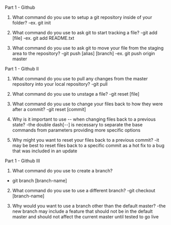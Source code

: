 Part 1 - Github
1. What command do you use to setup a git repository inside of your folder?
-ex. git init

2. What command do you use to ask git to start tracking a file?
-git add [file]
-ex. git add README.txt

3. What command do you use to ask git to move your file from the staging area to the repository?
-git push [alias] [branch]
-ex. git push origin master

Part 1 - Github II
1. What command do you use to pull any changes from the master repository into your local repository?
-git pull

2. What command do you use to unstage a file?
-git reset [file]

3. What command do you use to change your files back to how they were after a commit?
-git reset [commit]

4. Why is it important to use -- when changing files back to a previous state?
-the double dash[--] is necessary to separate the base commands from parameters providing more specific options

5. Why might you want to reset your files back to a previous commit?
-it may be best to reset files back to a specific commit as a hot fix to a bug that was included in an update

Part 1 - Github III
1. What command do you use to create a branch?
- git branch [branch-name]

2. What command do you use to use a different branch?
-git checkout [branch-name]

3. Why would you want to use a branch other than the default master?
-the new branch may include a feature that should not be in the default master and should not affect the current master until tested to go live